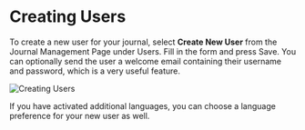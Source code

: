 # Creating Users




To create a new user for your journal, select **Create New User** from the Journal Management Page under Users. Fill in the form and press Save. You can optionally send the user a welcome email containing their username and password, which is a very useful feature.

![Creating Users](images/chapter5/jm_users_7.png)


If you have activated additional languages, you can choose a language preference for your new user as well.


